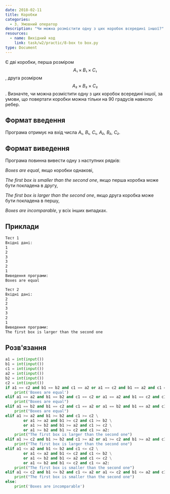 ```yaml
---
date: 2018-02-11
title: Коробки
categories:
  - 3. Умовний оператор
description: "Чи можна розмістити одну з цих коробок всередині іншої?"
resources:
  - name: Вихідний код
    link: task/w2/practic/8-box to box.py
type: Document
---
```


Є дві коробки, перша розміром $$A₁ × B₁ × C₁$$, друга розміром $$A₂ × B₂ × C₂$$. Визначте, чи можна розмістити одну з цих коробок всередині іншої, за умови, що повертати коробки можна тільки на 90 градусів навколо ребер.

## Формат введення

Програма отримує на вхід числа _A₁, B₁, C₁, A₂, B₂, C₂._

## Формат виведення

Програма повинна вивести одну з наступних рядків:

*Boxes are equal*, якщо коробки однакові,

*The first box is smaller than the second one*, якщо перша коробка може бути покладена в другу,

*The first box is larger than the second one*, якщо друга коробка може бути покладена в першу,

*Boxes are incomparable*, у всіх інших випадках.

## Приклади

```bash
Тест 1
Вхідні дані:
1
2
3
3
2
1
Виведення програми:
Boxes are equal

Тест 2
Вхідні дані:
2
2
3
3
2
1
Виведення програми:
The first box is larger than the second one
```

## Розв'язання

```python
a1 = int(input())
b1 = int(input())
c1 = int(input())
a2 = int(input())
b2 = int(input())
c2 = int(input())
if a1 == c2 and b1 == b2 and c1 == a2 or a1 == c2 and b1 == a2 and c1 == b2:
    print('Boxes are equal')
elif a1 == a2 and b1 == b2 and c1 == c2 or a1 == a2 and b1 == c2 and c1 == b2:
    print("Boxes are equal")
elif a1 == b2 and b1 == c2 and c1 == a2 or a1 == b2 and b1 == a2 and c1 == c2:
    print("Boxes are equal")
elif a1 >= a2 and b1 >= b2 and c1 >= c2 \
        or a1 >= a2 and b1 >= c2 and c1 >= b2 \
        or a1 >= b2 and b1 >= a2 and c1 >= c2 \
        or a1 >= b2 and b1 >= c2 and c1 >= a2:
    print("The first box is larger than the second one")
elif a1 >= c2 and b1 >= b2 and c1 >= a2 or a1 >= c2 and b1 >= a2 and c1 >= b2:
    print("The first box is larger than the second one")
elif a1 <= a2 and b1 <= b2 and c1 <= c2 \
        or a1 <= a2 and b1 <= c2 and c1 <= b2 \
        or a1 <= b2 and b1 <= a2 and c1 <= c2 \
        or a1 <= b2 and b1 <= c2 and c1 <= a2:
    print("The first box is smaller than the second one")
elif a1 <= c2 and b1 <= b2 and c1 <= a2 or a1 <= c2 and b1 <= a2 and c1 <= b2:
    print("The first box is smaller than the second one")
else:
    print('Boxes are incomparable')
```